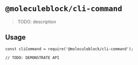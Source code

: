 # `@moleculeblock/cli-command`

> TODO: description

## Usage

```
const cliCommand = require('@moleculeblock/cli-command');

// TODO: DEMONSTRATE API
```
